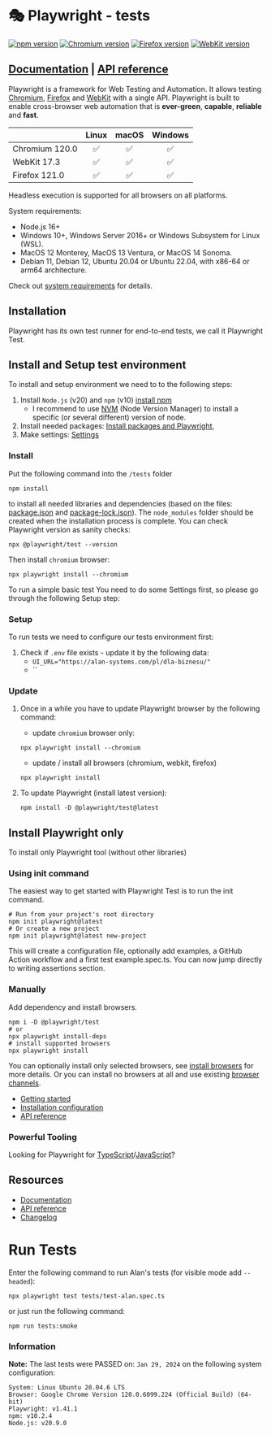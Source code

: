 # 🎭 Playwright - tests

[![npm version](https://img.shields.io/npm/v/playwright.svg)](https://www.npmjs.com/package/playwright) <!-- GEN:chromium-version-badge -->[![Chromium version](https://img.shields.io/badge/chromium-120.0.6099.235-blue.svg?logo=google-chrome)](https://www.chromium.org/Home)<!-- GEN:stop --> <!-- GEN:firefox-version-badge -->[![Firefox version](https://img.shields.io/badge/firefox-121.0-blue.svg?logo=firefoxbrowser)](https://www.mozilla.org/en-US/firefox/new/)<!-- GEN:stop --> <!-- GEN:webkit-version-badge -->[![WebKit version](https://img.shields.io/badge/webkit-17.3-blue.svg?logo=safari)](https://webkit.org/)<!-- GEN:stop -->

## [Documentation](https://playwright.dev) | [API reference](https://playwright.dev/docs/api/class-playwright)

Playwright is a framework for Web Testing and Automation. It allows testing [Chromium](https://www.chromium.org/Home), [Firefox](https://www.mozilla.org/en-US/firefox/new/) and [WebKit](https://webkit.org/) with a single API. Playwright is built to enable cross-browser web automation that is **ever-green**, **capable**, **reliable** and **fast**.

|          | Linux | macOS | Windows |
|   :---   | :---: | :---: | :---:   |
| Chromium <!-- GEN:chromium-version -->120.0<!-- GEN:stop --> | :white_check_mark: | :white_check_mark: | :white_check_mark: |
| WebKit <!-- GEN:webkit-version -->17.3<!-- GEN:stop --> | :white_check_mark: | :white_check_mark: | :white_check_mark: |
| Firefox <!-- GEN:firefox-version -->121.0<!-- GEN:stop --> | :white_check_mark: | :white_check_mark: | :white_check_mark: |

Headless execution is supported for all browsers on all platforms.

System requirements:
- Node.js 16+
- Windows 10+, Windows Server 2016+ or Windows Subsystem for Linux (WSL).
- MacOS 12 Monterey, MacOS 13 Ventura, or MacOS 14 Sonoma.
- Debian 11, Debian 12, Ubuntu 20.04 or Ubuntu 22.04, with x86-64 or arm64 architecture.

Check out [system requirements](https://playwright.dev/docs/intro#system-requirements) for details.


## Installation

Playwright has its own test runner for end-to-end tests, we call it Playwright Test.

## Install and Setup test environment

To install and setup environment we need to to the following steps:

1. Install `Node.js` (v20) and `npm` (v10) [install npm](https://docs.npmjs.com/downloading-and-installing-node-js-and-npm)
    - I recommend to use [NVM](https://www.linode.com/docs/guides/how-to-install-use-node-version-manager-nvm/) (Node Version Manager) to install a specific (or several different) version of node.
2. Install needed packages: [Install packages and Playwright](#install),
3. Make settings: [Settings](#setup)

### Install

Put the following command into the `/tests` folder

```
npm install
```
to install all needed libraries and dependencies (based on the files: [package.json]() and [package-lock.json]()).
The `node_modules` folder should be created when the installation process is complete. You can check Playwright version as sanity checks:
```
npx @playwright/test --version
```
Then install `chromium` browser:
```
npx playwright install --chromium
```

To run a simple basic test You need to do some Settings first, so please go through the following Setup step:

### Setup

To run tests we need to configure our tests environment first:

1. Check if `.env` file exists - update it by the following data:
    - `UI_URL="https://alan-systems.com/pl/dla-biznesu/"`
    - ``

### Update
1. Once in a while you have to update Playwright browser by the following command:
    - update `chromium` browser only:
    ```
    npx playwright install --chromium
    ```
    - update / install all browsers (chromium, webkit, firefox) 
    ```
    npx playwright install
    ```

2. To update Playwright (install latest version):
   ```
   npm install -D @playwright/test@latest
   ```

## Install Playwright only

To install only Playwright tool (without other libraries)

### Using init command

The easiest way to get started with Playwright Test is to run the init command.

```Shell
# Run from your project's root directory
npm init playwright@latest
# Or create a new project
npm init playwright@latest new-project
```

This will create a configuration file, optionally add examples, a GitHub Action workflow and a first test example.spec.ts. You can now jump directly to writing assertions section.

### Manually

Add dependency and install browsers.

```Shell
npm i -D @playwright/test
# or
npx playwright install-deps
# install supported browsers
npx playwright install
```

You can optionally install only selected browsers, see [install browsers](https://playwright.dev/docs/cli#install-browsers) for more details. Or you can install no browsers at all and use existing [browser channels](https://playwright.dev/docs/browsers).

* [Getting started](https://playwright.dev/docs/intro)
* [Installation configuration](https://playwright.dev/docs/installation)
* [API reference](https://playwright.dev/docs/api/class-playwright)

### Powerful Tooling

Looking for Playwright for [TypeScript](https://playwright.dev/docs/intro)/[JavaScript](https://playwright.dev/docs/intro)?

## Resources

* [Documentation](https://playwright.dev/docs/intro)
* [API reference](https://playwright.dev/docs/api/class-playwright/)
* [Changelog](https://github.com/microsoft/playwright/releases)


# Run Tests

Enter the following command to run Alan's tests (for visible mode add `--headed`):

```
npx playwright test tests/test-alan.spec.ts
```

or just run the following command:
```
npm run tests:smoke
```

### Information

**Note:** The last tests were PASSED on: `Jan 29, 2024` on the following system configuration:
```
System: Linux Ubuntu 20.04.6 LTS
Browser: Google Chrome Version 120.0.6099.224 (Official Build) (64-bit)
Playwright: v1.41.1
npm: v10.2.4
Node.js: v20.9.0
```
